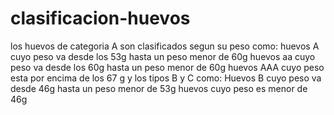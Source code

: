 # clasificacion-huevos
los huevos de categoria A son clasificados segun su peso como:
huevos A cuyo peso va desde los 53g hasta un peso menor de 60g
huevos aa cuyo peso va desde los 60g hasta un peso menor de 60g 
huevos AAA cuyo peso esta por encima de los 67 g y los tipos B y C como:
Huevos B cuyo peso va desde 46g hasta un peso menor de 53g 
huevos cuyo peso es menor de 46g
